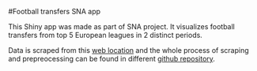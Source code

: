 #Football transfers SNA app

This Shiny app was made as part of SNA project. It visualizes football transfers from top 5 European leagues in 2 distinct periods.

Data is scraped from this [web location](https://www.footballdatabase.eu/en/) and the whole process of scraping and prepreocessing can be found 
in different [github repository](https://github.com/darko295/football_transfers_sna).
